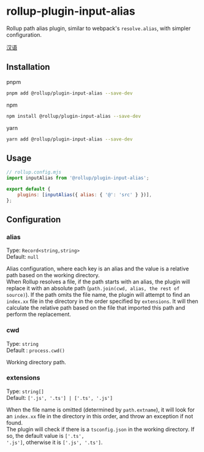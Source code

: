 # rollup-plugin-input-alias

Rollup path alias plugin, similar to webpack's `resolve.alias`, with simpler configuration.

[汉语](https://github.com/magickeyyy/rollup-plugin-input-alias/blob/master/README.zh.md)

## Installation

pnpm

```bash
pnpm add @rollup/plugin-input-alias --save-dev
```

npm

```bash
npm install @rollup/plugin-input-alias --save-dev
```

yarn

```bash
yarn add @rollup/plugin-input-alias --save-dev
```

## Usage

```js
// rollup.config.mjs
import inputAlias from '@rollup/plugin-input-alias';

export default {
    plugins: [inputAlias({ alias: { '@': 'src' } })],
};
```

## Configuration

### alias

Type: <code>Record<string,string></code>  
Default: <code>null</code>

Alias configuration, where each key is an alias and the value is a relative path based on the working directory.  
When Rollup resolves a file, if the path starts with an alias, the plugin will replace it with an absolute path (`path.join(cwd, alias, the rest of source)`). If the path omits the file name, the plugin will attempt to find an `index.xx` file in the directory in the order specified by `extensions`. It will then calculate the relative path based on the file that imported this path and perform the replacement.

### cwd

Type: <code>string</code>  
Default : <code>process.cwd()</code>

Working directory path.

### extensions

Type: <code>string[]</code>  
Default: <code>['.js', '.ts'] | ['.ts', '.js']</code>

When the file name is omitted (determined by `path.extname`), it will look for an `index.xx` file in the directory in this order, and throw an exception if not found.  
The plugin will check if there is a `tsconfig.json` in the working directory. If so, the default value is <code>['.ts', '.js']</code>, otherwise it is <code>['.js', '.ts']</code>.
